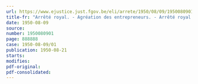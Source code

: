 ```yaml
---
url: https://www.ejustice.just.fgov.be/eli/arrete/1950/08/09/1950080901/justel
title-fr: "Arrêté royal. - Agréation des entrepreneurs. - Arrêté royal modifiant la liste des sous-catégories"
date: 1950-08-09
source:
number: 1950080901
page: 888888
case: 1950-08-09/01
publication: 1950-08-21
starts:
modifies:
pdf-original:
pdf-consolidated:
---
```


